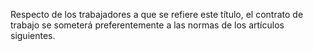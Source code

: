 Respecto de los trabajadores a que se refiere este título, el contrato de trabajo se someterá preferentemente a las normas de los artículos siguientes.